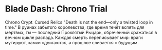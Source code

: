 # Blade Dash: Chrono Trial
Chrono Crypt: Cursed Relics  "Death is not the end—only a twisted loop in time."  В руинах забытого королевства, где время течёт вспять для мёртвых, ты — последний Проклятый Рыцарь, обречённый сражаться в вечном цикле распада. Каждая смерть переписывает мир: враги мутируют, замки сдвигаются, а прошлое сливается с будущим.
